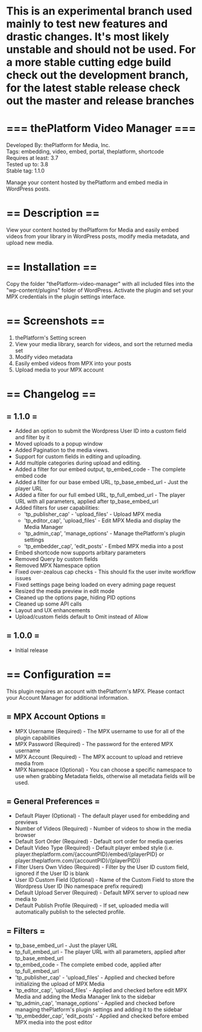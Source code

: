# This is an experimental branch used mainly to test new features and drastic changes. It's most likely unstable and should not be used. For a more stable cutting edge build check out the development branch, for the latest stable release check out the master and release branches

# === thePlatform Video Manager ===
Developed By: thePlatform for Media, Inc.  
Tags: embedding, video, embed, portal, theplatform, shortcode  
Requires at least: 3.7  
Tested up to: 3.8  
Stable tag: 1.1.0  

Manage your content hosted by thePlatform and embed media in WordPress posts.

# == Description ==
View your content hosted by thePlatform for Media and easily embed videos from your
library in WordPress posts, modify media metadata, and upload new media. 
  
# == Installation ==

Copy the folder "thePlatform-video-manager" with all included files into the "wp-content/plugins" folder of WordPress. Activate the plugin and set your MPX credentials in the plugin settings interface.

# == Screenshots ==

1. thePlatform's Setting screen
2. View your media library, search for videos, and sort the returned media set
3. Modify video metadata
4. Easily embed videos from MPX into your posts
5. Upload media to your MPX account

# == Changelog ==

## = 1.1.0 =
* Added an option to submit the Wordpress User ID into a custom field and filter by it
* Moved uploads to a popup window
* Added Pagination to the media views.
* Support for custom fields in editing and uploading.
* Add multiple categories during upload and editing.
* Added a filter for our embed output, tp_embed_code - The complete embed code
* Added a filter for our base embed URL, tp_base_embed_url - Just the player URL
* Added a filter for our full embed URL, tp_full_embed_url - The player URL with all parameters, applied after tp_base_embed_url
* Added filters for user capabilities:
	* 'tp_publisher_cap' - 'upload_files' - Upload MPX media
	* 'tp_editor_cap', 'upload_files' - Edit MPX Media and display the Media Manager
	* 'tp_admin_cap', 'manage_options' - Manage thePlatform's plugin settings
	* 'tp_embedder_cap', 'edit_posts' - Embed MPX media into a post
* Embed shortcode now supports arbitary parameters
* Removed Query by custom fields
* Removed MPX Namespace option
* Fixed over-zealous cap checks - This should fix the user invite workflow issues
* Fixed settings page being loaded on every adming page request
* Resized the media preview in edit mode
* Cleaned up the options page, hiding PID options
* Cleaned up some API calls
* Layout and UX enhancements
* Upload/custom fields default to Omit instead of Allow

## = 1.0.0 =
* Initial release

# == Configuration ==

This plugin requires an account with thePlatform's MPX. Please contact your Account Manager for additional information.

## = MPX Account Options =
* MPX Username (Required) - The MPX username to use for all of the plugin capabilities
* MPX Password (Required) - The password for the entered MPX username
* MPX Account (Required) - The MPX account to upload and retrieve media from
* MPX Namespace (Optional) - You can choose a specific namespace to use when grabbing Metadata fields, otherwise all metadata fields will be used.

## = General Preferences =
* Default Player (Optional) - The default player used for embedding and previews
* Number of Videos (Required) - Number of videos to show in the media browser
* Default Sort Order (Required) - Default sort order for media queries
* Default Video Type (Required) - Default player embed style (i.e. player.theplatform.com/{accountPID}/embed/{playerPID} or player.theplatform.com/{accountPID}/{playerPID})
* Filter Users Own Video (Required) - Filter by the User ID custom field, ignored if the User ID is blank
* User ID Custom Field (Optional) - Name of the Custom Field to store the Wordpress User ID (No namespace prefix required)
* Default Upload Server (Required) - Default MPX server to upload new media to
* Default Publish Profile (Required) - If set, uploaded media will automatically publish to the selected profile. 

## = Filters =
* tp_base_embed_url - Just the player URL
* tp_full_embed_url - The player URL with all parameters, applied after tp_base_embed_url
* tp_embed_code - The complete embed code, applied after tp_full_embed_url
* 'tp_publisher_cap' - 'upload_files' - Applied and checked before initializing the upload of MPX Media
* 'tp_editor_cap', 'upload_files' - Applied and checked before edit MPX Media and adding the Media Manager link to the sidebar
* 'tp_admin_cap', 'manage_options' - Applied and checked before managing thePlatform's plugin settings and adding it to the sidebar
* 'tp_embedder_cap', 'edit_posts' - Applied and checked before embed MPX media into the post editor